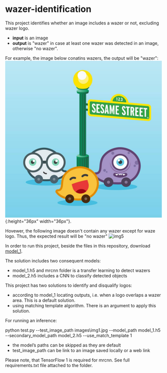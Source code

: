 # wazer-identification

This project identifies whether an image includes a wazer or not, excluding wazer logo.

- **input** is an image
- **output** is "wazer" in case at least one wazer was detected in an image, otherwise "no wazer".

For example, the image below conatins wazers, the output will be "wazer":
![image](/images/img1.jpg){:height="36px" width="36px"}.

Hovewer, the following image doesn't contain any wazer except for waze logo. Thus, the expected result will be "no wazer"
![img5](/images/img5.jpg=250x250)

In order to run this project, beside the files in this repository, download [model_1](https://drive.google.com/drive/folders/1grwC-OLDYLe3nwEdrdYi75Q5ZnSG85aM?usp=sharingo).

The solution includes two consequent models:
- model_1.h5 and mrcnn folder is a transfer learning to detect wazers
- model_2.h5 includes a CNN to classify detected objects

This project has two solutions to identify and disqualify logos:
- according to model_1 locating outputs, i.e. when a logo overlaps a wazer area. This is a default solution.
- using matching template algorithm. There is an argument to apply this solution.

For running an inference:

python test.py --test_image_path images\img1.jpg --model_path model_1.h5 --secondary_model_path model_2.h5 --use_match_template 1

* the model’s paths can be skipped as they are default
* test_image_path can be link to an image saved locally or a web link 

Please note, that TensorFlow 1 is required for mrcnn. See full requirements.txt file attached to the folder.
